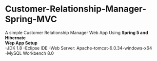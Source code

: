 # Customer-Relationship-Manager-Spring-MVC
A simple Customer Relationship Manager Web App Using **Spring 5 and Hibernate**\
**Wep App Setup**\
 -JDK 1.8
 -Eclipse IDE
-Web Server: Apache-tomcat-9.0.34-windows-x64\
-MySQL Workbench 8.0
